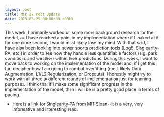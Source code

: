 ```yaml
---
layout: post
title: Mar 27 Post Update
date: 2023-03-25 00:00:00 +0300
---
```


This week, I primarily worked on some more background research for the model, as I have reached a point in my implementation where if I looked at it for one more second, I would most likely lose my mind. With that said, I have also been looking into newer sports prediction tools (Log5, Singlearity-PA, etc.) in order to see how they handle less quantifiable factors (e.g. park conditions and weather) within their predictions. During this week, I want to move back to working on the implementation of the model and, if I get this far, decipher how I am going to combat overfitting (most likely Data Augmentation, L1/L2 Regularization, or Dropouts). I honestly might try to work with all three at different rounds of implementation just for learning purposes. I think that if I make some significant progress in the implementation of the model, then I will be in a pretty good place in terms of pacing. 

* Here is a link for [Singlearity-PA](https://singlearity.com/static/assets/sloan-singlearity.pdf) from MIT Sloan--it is a very, very informative and interesting read.
